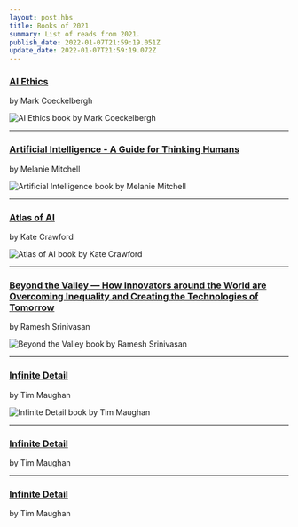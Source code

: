 ```yaml
---
layout: post.hbs
title: Books of 2021
summary: List of reads from 2021.
publish_date: 2022-01-07T21:59:19.051Z
update_date: 2022-01-07T21:59:19.072Z
---
```

<h3><a href="https://mitpress.mit.edu/books/ai-ethics" target="_blank">AI Ethics</a></h3>

by Mark Coeckelbergh

![AI Ethics book by Mark Coeckelbergh](/static/images/ai_ethics.jpg "AI Ethics book by Mark Coeckelbergh")

<hr>

<h3><a href="https://melaniemitchell.me/aibook/" target="_blank">Artificial Intelligence - A Guide for Thinking Humans</a></h3>

 by Melanie Mitchell

![Artificial Intelligence book by Melanie Mitchell](/static/images/artificial_intelligence.jpg "Artificial Intelligence book by Melanie Mitchell")

<hr>

<h3><a href="https://www.katecrawford.net/index.html" target="_blank">Atlas of AI</a></h3>

by Kate Crawford

![Atlas of AI book by Kate Crawford](/static/images/atlas_of_ai.png "Atlas of AI book by Kate Crawford")

<hr>

<h3><a href="https://mitpress.mit.edu/books/beyond-valley" target="_blank">Beyond the Valley — How Innovators around the World are Overcoming Inequality and Creating the Technologies of Tomorrow</a></h3>

by Ramesh Srinivasan

![Beyond the Valley book by Ramesh Srinivasan ](/static/images/beyond_the_valley.jpg "Beyond the Valley book by Ramesh Srinivasan ")

<hr>

<h3><a href="#" target="_blank">Infinite Detail</a></h3>

by Tim Maughan

![Infinite Detail book by Tim Maughan](/static/images/infinite_detail.png "Infinite Detail book by Tim Maughan")

<hr>

<h3><a href="#" target="_blank">Infinite Detail</a></h3>

by Tim Maughan

<hr>

<h3><a href="#" target="_blank">Infinite Detail</a></h3>

by Tim Maughan